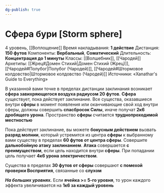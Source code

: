 ```yaml
---
dg-publish: true
---
```

# Сфера бури [Storm sphere]
4 уровень, [[Воплощение]]
Время накладывания: **1 действие**
Дистанция: **150 футов**
Компоненты: **Вербальный**, **Соматический**
Длительность: **Концентрация до 1 минуты**
Классы: [[Волшебник]], [[Чародей]]
Архетипы: [[Жрец#Домен Стихий|Домен Стихий (Жрец)]], [[Чародей#Полубог|Полубог (Чародей)]], [[Чародей#Штормовое колдовство|Штормовое колдовство (Чародей)]]
Источники: «Xanathar's Guide to Everything»

В указанной вами точке в пределах дистанции заклинания возникает **сфера завихряющегося воздуха радиусом 20 футов**. **Сфера** существует, пока действует заклинание. Все существа, оказавшиеся внутри **сферы** в момент появления или оканчивающие свой ход внутри сферы, должны совершить **спасбросок Силы**, иначе получат **2к6 дробящего урона**. Пространство **сферы** считается **труднопроходимой местностью**

Пока действует заклинание, вы можете **бонусным действием** вызвать **разряд молнии**, который устремится из центра **сферы** к выбранному вами существу в пределах **60 футов от центра сферы**. Совершите **дальнобойную атаку заклинанием**. **Атака** совершается **с преимуществом**, если цель находится внутри **сферы**. При попадании цель получает **4к6 урона электричеством**. 

Существа в пределах **30 футов от сферы** совершают **с помехой проверки Восприятия**, связанные со **слухом**

**_На больших уровнях._** Если **ячейка >= 5-го уровня**, то урон каждого эффекта увеличивается на **1к6 за каждый уровень**